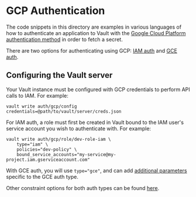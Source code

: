 # GCP Authentication

The code snippets in this directory are examples in various languages of how to authenticate an application to Vault with the [Google Cloud Platform authentication method](https://www.vaultproject.io/docs/auth/gcp) in order to fetch a secret.

There are two options for authenticating using GCP: [IAM auth](https://www.vaultproject.io/docs/auth/gcp#iam-login) and [GCE auth](https://www.vaultproject.io/docs/auth/gcp#gce-login).

## Configuring the Vault server

Your Vault instance must be configured with GCP credentials to
perform API calls to IAM. For example:

```
vault write auth/gcp/config credentials=@path/to/vault/server/creds.json
```

For IAM auth, a role must first be created in Vault bound to the IAM user's service
account you wish to authenticate with. For example:

```
vault write auth/gcp/role/dev-role-iam \
    type="iam" \
    policies="dev-policy" \
    bound_service_accounts="my-service@my-project.iam.gserviceaccount.com"
```

With GCE auth, you will use `type="gce"`, and can add [additional parameters](https://www.vaultproject.io/api/auth/gcp#gce-only-parameters) specific to the GCE auth type.

Other constraint options for both auth types can be found [here](https://www.vaultproject.io/api/auth/gcp#create-role).